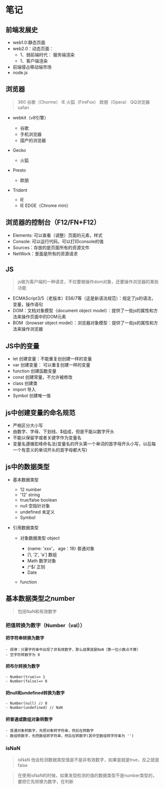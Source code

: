 # 笔记
## 前端发展史
- web1.0:静态页面
- web2.0：动态页面：
    + 1、弱前端时代： 服务端渲染
    + 1、客户端渲染
- 前端侵占移动端市场
- node.js

## 浏览器
> 360 谷歌（Chorme） IE 火狐（FireFox） 欧朋（Opera） QQ浏览器 safari

- webkit（v8引擎）
    + 谷歌
    + 手机浏览器
    + 国产的浏览器
- Gecko
    + 火狐
- Presto
    + 欧朋

- Trident
    + IE
    + IE EDGE（Chrome mini）

## 浏览器的控制台（F12/FN+F12）
- Elements: 可以查看（调整）页面的元素，样式
- Console: 可以运行代码，可以打印console的值
- Sources：存放的是页面所有的资源文件
- NetWork：里面是所有的资源请求

## JS
> js做为客户端的一种语言，不仅要做操作dom对象，还要操作浏览器的某些功能
- ECMAScript3/5（老版本）ES6/7等（这是新语法规范）：规定了js的语法，变量，操作语句
- DOM：文档对象模型（document
 object model）：提供了一些js的属性和方法来操作页面中的DOM元素
- BOM（browser object model）：浏览器对象模型：提供了一些js的属性和方法来操作浏览器

## JS中的变量
- let 创建变量：不能重复创创建一样的变量
- var 创建变量： 可以重复创建一样的变量
- function 创建函数变量
- const 创建常量，不允许被修改
- class 创建类
- import 导入
- Symbol 创建唯一值

## js中创建变量的命名规范
- 严格区分大小写
- 由数字、字母、下划线、$组成，但是不能以数字开头
- 不能以保留字或者关键字作为变量名
- 变量名遵循驼峰命名法(变量名的开头第一个单词的首字母开头小写，以后每一个有意义的单词开头的首字母都大写)

## js中的数据类型
- 基本数据类型
    + 12 number
    + '12' string
    + true/false boolean
    + null 空指针对象
    + undefined 未定义
    + Symbol 

- 引用数据类型
    + 对象数据类型 object
        + {name: 'xxx'， age：18} 普通对象
        + [1, '2', 'a'] 数组
        + Math  数学对象
        + /^$/  正则
        + Date

    + function

## 基本数据类型之number
 > 包括NaN和有效数字

 ### 把值转换为数字（Number（val））

 #### 把字符串转换为数字
    - 规律：只要字符串中出现了非有效数字，那么结果就是NaN（第一位小数点不算）
    - 空字符转数字为 0

 #### 把布尔转换为数字
    - Number(true)=> 1
    - Number(false)=> 0
 #### 把null和undefined转换为数字
    - Number(null) // 0
    - Number(undefined) // NaN
#### 把普通或数组对象转数字
    - 普通对象转数字，先把对象转字符串，然后在转数字
    - 数组转数字，先把数组转字符串，然后在转数字(其中空数组转字符串为 '')

### isNaN
 > isNaN 他会检测数据类型值是不是非有效数字，如果是就是true，反之就是false

 > 在使用isNaN的时候，如果发现检测的值的数据类型不是number类型的，要把它先转换为数字，在判断

